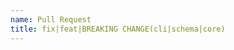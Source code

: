 ```yaml
---
name: Pull Request
title: fix|feat|BREAKING CHANGE(cli|schema|core)
---
```


<!-- instead of the above, you can also use any of [build ci chore docs perf refactor revert style test] -->

